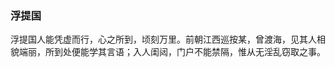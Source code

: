 <script type="text/javascript">
    var head = document.getElementsByTagName('head')[0];
    cssURL = '/public/article_1.css';
    linkTag = document.createElement('link');
    linkTag.href = cssURL;
    linkTag.setAttribute('type','text/css');
    linkTag.setAttribute('rel','stylesheet');
    head.appendChild(linkTag);
</script>
### 浮提国

浮提国人能凭虚而行，心之所到，顷刻万里。前朝江西巡按某，曾渡海，见其人相貌端丽，所到处便能学其言语；入人闺闼，门户不能禁隔，惟从无淫乱窃取之事。

